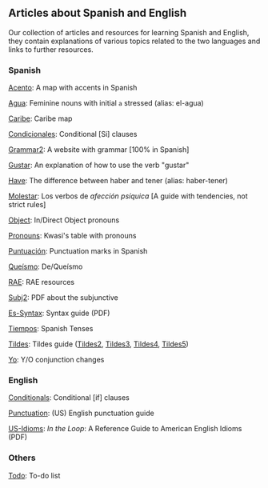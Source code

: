## Articles about Spanish and English
Our collection of articles and resources for learning Spanish and English, they contain explanations of various topics related to the two languages and links to further resources.


### Spanish
[Acento](./acento.md): A map with accents in Spanish


[Agua](./agua.md): Feminine nouns with initial `a` stressed (alias: el-agua)


[Caribe](./caribe.md): Caribe map


[Condicionales](./condicionales.md): Conditional [Si] clauses


[Grammar2](./grammar2.md): A website with grammar [100% in Spanish]


[Gustar](./gustar.md): An explanation of how to use the verb "gustar"


[Have](./have.md): The difference between haber and tener (alias: haber-tener)


[Molestar](./molestar.md): Los verbos de *afección psíquica* [A guide with tendencies, not strict rules]


[Object](./object.md): In/Direct Object pronouns


[Pronouns](./pronouns.md): Kwasi's table with pronouns


[Puntuación](./puntuacion.md): Punctuation marks in Spanish


[Queísmo](./queismo.md): De/Queísmo


[RAE](./rae.md): RAE resources


[Subj2](./subj2.md): PDF about the subjunctive


[Es-Syntax](./es-syntax.md): Syntax guide (PDF)


[Tiempos](./tiempos.md): Spanish Tenses


[Tildes](./tildes.md): Tildes guide ([Tildes2](./tildes2.md), [Tildes3](./tildes3.md), [Tildes4](./tildes4.md), [Tildes5](./tildes5.md))


[Yo](./yo.md): Y/O conjunction changes


### English
[Conditionals](./conditionals.md): Conditional [if] clauses


[Punctuation](./punctuation.md): (US) English punctuation guide


[US-Idioms](./us-idioms.md): *In the Loop*: A Reference Guide to American English Idioms (PDF)


### Others

[Todo](./todo.md): To-do list
